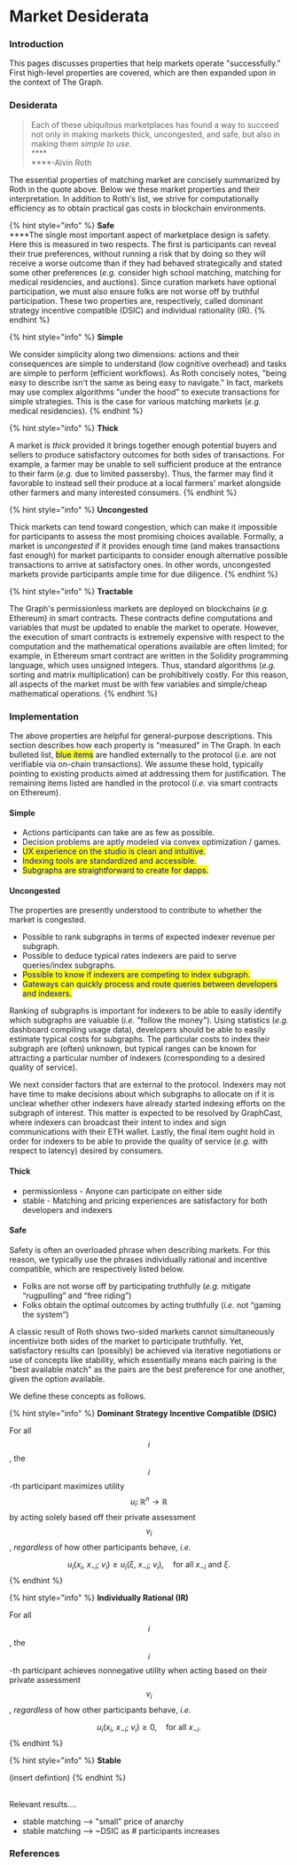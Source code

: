 # Market Desiderata

### Introduction

This pages discusses properties that help markets operate "successfully." First high-level properties are covered, which are then expanded upon in the context of The Graph.

### Desiderata

> Each of these ubiquitous marketplaces has found a way to succeed not only in making markets thick, uncongested, and safe, but also in making them _simple to use_.\
> ****\
> ****-Alvin Roth

The essential properties of matching market are concisely summarized by Roth in the quote above. Below we these market properties and their interpretation. In addition to Roth's list, we strive for computationally efficiency as to obtain practical gas costs in blockchain environments.

{% hint style="info" %}
**Safe**\
****The single most important aspect of marketplace design is safety. Here this is measured in two respects. The first is participants can reveal their true preferences, without running a risk that by doing so they will receive a worse outcome than if they had behaved strategically and stated some other preferences (_e.g._ consider high school matching, matching for medical residencies, and auctions). Since curation markets have optional participation, we must also ensure folks are not worse off by truthful participation. These two properties are, respectively, called dominant strategy incentive compatible (DSIC) and individual rationality (IR).&#x20;
{% endhint %}

{% hint style="info" %}
**Simple**

We consider simplicity along two dimensions: actions and their consequences are simple to understand (low cognitive overhead) and tasks are simple to perform (efficient workflows). As Roth concisely notes, "being easy to describe isn't the same as being easy to navigate." In fact, markets may use complex algorithms "under the hood" to execute transactions for simple strategies. This is the case for various matching markets (_e.g._ medical residencies).
{% endhint %}

{% hint style="info" %}
**Thick**

A market is _thick_ provided it brings together enough potential buyers and sellers to produce satisfactory outcomes for both sides of transactions. For example, a farmer may be unable to sell sufficient produce at the entrance to their farm (_e.g._ due to limited passersby). Thus, the farmer may find it favorable to instead sell their produce at a local farmers' market alongside other farmers and many interested consumers.
{% endhint %}

{% hint style="info" %}
**Uncongested**

Thick markets can tend toward congestion, which can make it impossible for participants to assess the most promising choices available. Formally, a market is _uncongested_ if it provides enough time (and makes transactions fast enough) for market participants to consider enough alternative possible transactions to arrive at satisfactory ones. In other words, uncongested markets provide participants ample time for due diligence.
{% endhint %}

{% hint style="info" %}
**Tractable**

The Graph's permissionless markets are deployed on blockchains (_e.g._ Ethereum) in smart contracts. These contracts define computations and variables that must be updated to enable the market to operate. However, the execution of smart contracts is extremely expensive with respect to the computation and the mathematical operations available are often limited; for example, in Ethereum smart contract are written in the Solidity programming language, which uses unsigned integers. Thus, standard algorithms (_e.g._ sorting and matrix multiplication) can be prohibitively costly. For this reason, all aspects of the market must be with few variables and simple/cheap mathematical operations.
{% endhint %}

### Implementation

The above properties are helpful for general-purpose descriptions. This section describes how each property is "measured" in The Graph. In each bulleted list, <mark style="color:blue;">blue items</mark> are handled externally to the protocol (_i.e._ are not verifiable via on-chain transactions). We assume these hold, typically pointing to existing products aimed at addressing them for justification. The remaining items listed are handled in the protocol (_i.e._ via smart contracts on Ethereum).

#### Simple

* Actions participants can take are as few as possible.
* Decision problems are aptly modeled via convex optimization / games.
* <mark style="color:blue;">UX experience on the studio is clean and intuitive.</mark>
* <mark style="color:blue;">Indexing tools are standardized and accessible.</mark>
* <mark style="color:blue;">Subgraphs are straightforward to create for dapps.</mark>

#### Uncongested

The properties are presently understood to contribute to whether the market is congested.

* Possible to rank subgraphs in terms of expected indexer revenue per subgraph.
* Possible to deduce typical rates indexers are paid to serve queries/index subgraphs.
* <mark style="color:blue;">Possible to know if indexers are competing to index subgraph.</mark>
* <mark style="color:blue;">Gateways can quickly process and route queries between developers and indexers.</mark>

Ranking of subgraphs is important for indexers to be able to easily identify which subgraphs are valuable (_i.e._ "follow the money"). Using statistics (_e.g._ dashboard compiling usage data), developers should be able to easily estimate typical costs for subgraphs. The particular costs to index their subgraph are (often) unknown, but typical ranges can be known for attracting a particular number of indexers (corresponding to a desired quality of service).&#x20;

We next consider factors that are external to the protocol. Indexers may not have time to make decisions about which subgraphs to allocate on if it is unclear whether other indexers have already started indexing efforts on the subgraph of interest. This matter is expected to be resolved by GraphCast, where indexers can broadcast their intent to index and sign communications with their ETH wallet. Lastly, the final item ought hold in order for indexers to be able to provide the quality of service (_e.g._ with respect to latency) desired by consumers.

#### Thick

* permissionless - Anyone can participate on either side
* stable - Matching and pricing experiences are satisfactory for both developers and indexers

#### Safe

Safety is often an overloaded phrase when describing markets. For this reason, we typically use the phrases individually rational and incentive compatible, which are respectively listed below.

* Folks are not worse off by participating truthfully (_e.g._ mitigate “rugpulling” and “free riding”)
* Folks obtain the optimal outcomes by acting truthfully (_i.e._ not “gaming the system”)

A classic result of Roth shows two-sided markets cannot simultaneously incentivize both sides of the market to participate truthfully. Yet, satisfactory results can (possibly) be achieved via iterative negotiations or use of concepts like stability, which essentially means each pairing is the "best available match" as the pairs are the best preference for one another, given the option available.

We define these concepts as follows.

{% hint style="info" %}
**Dominant Strategy Incentive Compatible (DSIC)**

For all $$i$$, the $$i$$-th participant maximizes utility $$u_i\colon\mathbb{R}^n\rightarrow\mathbb{R}$$​ by acting solely based off their private assessment $$v_i$$, _regardless_ of how other participants behave, _i.e._

$$u_i(x_i,\ x_{-i};\ v_i) \geq u_i(\xi,\ x_{-i};\ v_i),\quad \text{for all}\ x_{-i}\ \text{and}\ \xi.$$
{% endhint %}

{% hint style="info" %}
**Individually Rational (IR)**

For all $$i$$, the $$i$$-th participant achieves nonnegative utility when acting based on their private assessment $$v_i$$, _regardless_ of how other participants behave, _i.e._

$$u_i(x_i,\ x_{-i};\ v_i) \geq 0,\quad \text{for all}\ x_{-i}.$$
{% endhint %}

{% hint style="info" %}
**Stable**

(insert defintion)
{% endhint %}

\
Relevant results....&#x20;

* stable matching —> "small" price of anarchy
* stable matching —> \~DSIC as # participants increases



### References

